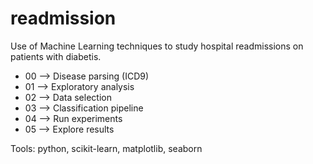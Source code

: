 # readmission

Use of Machine Learning techniques to study hospital readmissions on patients with diabetis.

* 00 --> Disease parsing  (ICD9)
* 01 --> Exploratory analysis
* 02 --> Data selection 
* 03 --> Classification pipeline
* 04 --> Run experiments
* 05 --> Explore results

Tools: python, scikit-learn, matplotlib, seaborn
